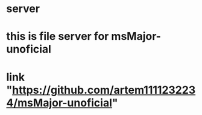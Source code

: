 # server
# this is file server for msMajor-unoficial
# link "https://github.com/artem1111232234/msMajor-unoficial"
